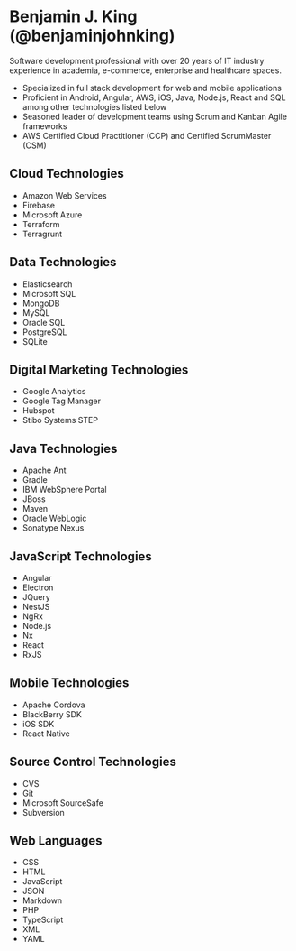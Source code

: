 # Benjamin J. King (@benjaminjohnking)
Software development professional with over 20 years of IT industry experience in academia, e-commerce, enterprise and healthcare spaces.

- Specialized in full stack development for web and mobile applications
- Proficient in Android, Angular, AWS, iOS, Java, Node.js, React and SQL among other technologies listed below
- Seasoned leader of development teams using Scrum and Kanban Agile frameworks
- AWS Certified Cloud Practitioner (CCP) and Certified ScrumMaster (CSM)

## Cloud Technologies
- Amazon Web Services
- Firebase
- Microsoft Azure
- Terraform
- Terragrunt

## Data Technologies
- Elasticsearch
- Microsoft SQL
- MongoDB
- MySQL
- Oracle SQL
- PostgreSQL
- SQLite

## Digital Marketing Technologies
- Google Analytics
- Google Tag Manager
- Hubspot
- Stibo Systems STEP

## Java Technologies
- Apache Ant
- Gradle
- IBM WebSphere Portal
- JBoss
- Maven
- Oracle WebLogic
- Sonatype Nexus

## JavaScript Technologies
- Angular
- Electron
- JQuery
- NestJS
- NgRx
- Node.js
- Nx
- React
- RxJS

## Mobile Technologies
- Apache Cordova
- BlackBerry SDK
- iOS SDK
- React Native

## Source Control Technologies
- CVS
- Git
- Microsoft SourceSafe
- Subversion

## Web Languages
- CSS
- HTML
- JavaScript
- JSON
- Markdown
- PHP
- TypeScript
- XML
- YAML